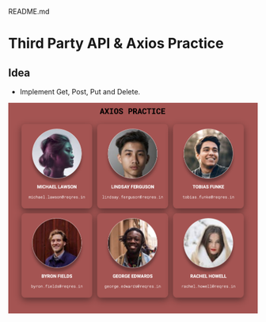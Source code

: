 README.md

# Third Party API & Axios Practice 

## Idea

* Implement Get, Post, Put and Delete.

![Output](/assets/Screenshot.png)